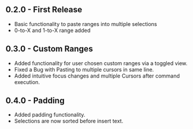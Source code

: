 ## 0.2.0 - First Release
* Basic functionality to paste ranges into multiple selections
* 0-to-X and 1-to-X range added

## 0.3.0 - Custom Ranges
* Added functionality for user chosen custom ranges via a toggled view.
* Fixed a Bug with Pasting to multiple cursors in same line.
* Added intuitive focus changes and multiple Cursors after command execution.

## 0.4.0 - Padding
* Added padding functionality.
* Selections are now sorted before insert text.
